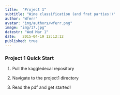 ```yaml
---
title:  "Project 1"
subtitle: "Wine classification (and frat parties!)"
author: "Wferr"
avatar: "img/authors/wferr.png"
image: "img/17.jpg"
datestr: "Wed Mar 1"
date:   2015-04-19 12:12:12
published: true
---
```


### Project 1 Quick Start

1. Pull the kaggledecal repository

2. Navigate to the project1 directory

3. Read the pdf and get started!
